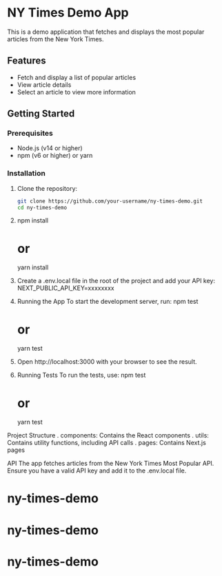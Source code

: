 # NY Times Demo App

This is a demo application that fetches and displays the most popular articles from the New York Times.

## Features

- Fetch and display a list of popular articles
- View article details
- Select an article to view more information

## Getting Started

### Prerequisites

- Node.js (v14 or higher)
- npm (v6 or higher) or yarn

### Installation

1. Clone the repository:

   ```sh
   git clone https://github.com/your-username/ny-times-demo.git
   cd ny-times-demo
   ```

2. npm install

   # or

   yarn install

3. Create a .env.local file in the root of the project and add your API key:
   NEXT_PUBLIC_API_KEY=xxxxxxxx

4. Running the App
   To start the development server, run:
   npm test

   # or

   yarn test

5. Open http://localhost:3000 with your browser to see the result.

6. Running Tests
   To run the tests, use:
   npm test
   # or
   yarn test

Project Structure
. components: Contains the React components
. utils: Contains utility functions, including API calls
. pages: Contains Next.js pages

API
The app fetches articles from the New York Times Most Popular API. Ensure you have a valid API key and add it to the .env.local file.
# ny-times-demo
# ny-times-demo
# ny-times-demo
